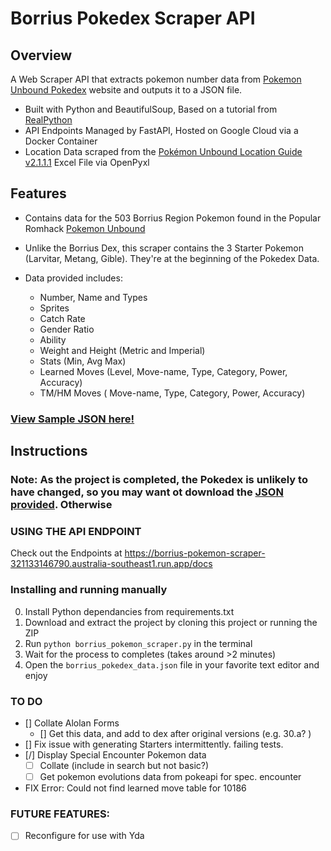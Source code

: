 # Borrius Pokedex Scraper API

## Overview

A Web Scraper API that extracts pokemon number data from [Pokemon Unbound Pokedex](https://pokemonunbound.com/pokedex) website and outputs it to a JSON file.

- Built with Python and BeautifulSoup, Based on a tutorial from [RealPython](https://github.com/realpython/materials/blob/master/web-scraping-bs4/)
- API Endpoints Managed by FastAPI, Hosted on Google Cloud via a Docker Container
- Location Data scraped from the [Pokémon Unbound Location Guide v2.1.1.1](https://docs.google.com/spreadsheets/d/1bkNm3P9NI3AZTf53dxhCBjwiSPl830KDm28PE5zpYfs/edit?gid=897380238#gid=897380238) Excel File via OpenPyxl

## Features

- Contains data for the 503 Borrius Region Pokemon found in the Popular Romhack [Pokemon Unbound](https://www.pokecommunity.com/threads/pok%C3%A9mon-unbound-completed.382178/)
- Unlike the Borrius Dex, this scraper contains the 3 Starter Pokemon (Larvitar, Metang, Gible). They're at the beginning of the Pokedex Data.

- Data provided includes:
  - Number, Name and Types
  - Sprites
  - Catch Rate
  - Gender Ratio
  - Ability
  - Weight and Height (Metric and Imperial)
  - Stats (Min, Avg Max)
  - Learned Moves (Level, Move-name, Type, Category, Power, Accuracy)
  - TM/HM Moves ( Move-name, Type, Category, Power, Accuracy)

### [View Sample JSON here!](https://borrius-pokemon-scraper-321133146790.australia-southeast1.run.app/docs)

## Instructions

### Note: As the project is completed, the Pokedex is unlikely to have changed, so you may want ot download the [ JSON provided](https://github.com/nMckenryan/BorriusPokedexScraper/blob/main/borrius_pokedex_data.json). Otherwise

### USING THE API ENDPOINT

Check out the Endpoints at https://borrius-pokemon-scraper-321133146790.australia-southeast1.run.app/docs

### Installing and running manually

0. Install Python dependancies from requirements.txt
1. Download and extract the project by cloning this project or running the ZIP
2. Run `python borrius_pokemon_scraper.py` in the terminal
3. Wait for the process to completes (takes around >2 minutes)
4. Open the `borrius_pokedex_data.json` file in your favorite text editor and enjoy

### TO DO

- [] Collate Alolan Forms
  - [] Get this data, and add to dex after original versions (e.g. 30.a? )
- [] Fix issue with generating Starters intermittently. failing tests.
- [/] Display Special Encounter Pokemon data
  - [ ] Collate (include in search but not basic?)
  - [ ] Get pokemon evolutions data from pokeapi for spec. encounter
- FIX Error: Could not find learned move table for 10186

### FUTURE FEATURES:

- [ ] Reconfigure for use with Yda